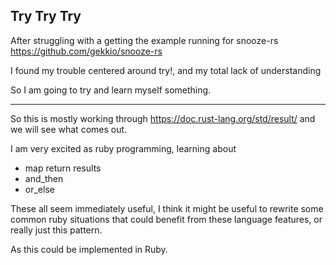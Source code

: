 Try Try Try
---

After struggling with a getting the example running for snooze-rs
https://github.com/gekkio/snooze-rs

I found my trouble centered around try!, and my total lack of understanding

So I am going to try and learn myself something.

---

So this is mostly working through https://doc.rust-lang.org/std/result/
and we will see what comes out.

I am very excited as ruby programming, learning about

  * map return results
  * and_then
  * or_else

These all seem immediately useful, I think it might be useful
to rewrite some common ruby situations that could benefit from
these language features, or really just this pattern.

As this could be implemented in Ruby.
